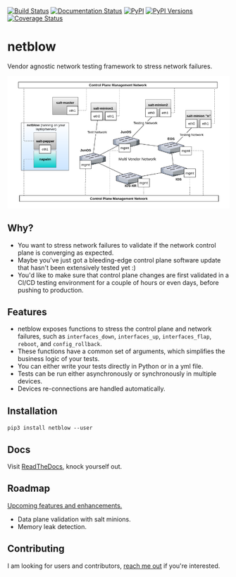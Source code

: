 [![Build Status](https://travis-ci.org/viniarck/netblow.svg?branch=master)](https://travis-ci.org/viniarck/netblow) [![Documentation Status](https://readthedocs.org/projects/netblow/badge/?version=latest)](http://netblow.readthedocs.io/en/latest/?badge=latest) [![PyPI](https://img.shields.io/pypi/v/netblow.svg)](https://pypi.python.org/pypi/netblow) [![PyPI Versions](https://img.shields.io/pypi/pyversions/netblow.svg)](https://pypi.python.org/pypi/netblow) [![Coverage Status](https://coveralls.io/repos/github/viniarck/netblow/badge.svg?branch=master)](https://coveralls.io/github/viniarck/netblow?branch=master)

# netblow

Vendor agnostic network testing framework to stress network failures.

![netblow arch](docs/images/arch_topo.png?raw=true "netblow architecture")

## Why?

- You want to stress network failures to validate if the network control plane is converging as expected.
- Maybe you've just got a bleeding-edge control plane software update that hasn't been extensively tested yet :)
- You'd like to make sure that control plane changes are first validated in a CI/CD testing environment for a couple of hours or even days, before pushing to production.

## Features

- netblow exposes functions to stress the control plane and network failures, such as `interfaces_down`, `interfaces_up`, `interfaces_flap`, `reboot`, and `config_rollback`.
- These functions have a common set of arguments, which simplifies the business logic of your tests.
- You can either write your tests directly in Python or in a yml file.
- Tests can be run either asynchronously or synchronously in multiple devices.
- Devices re-connections are handled automatically.

## Installation

```
pip3 install netblow --user
```

## Docs

Visit [ReadTheDocs](https://netblow.readthedocs.io/en/latest/), knock yourself out.

## Roadmap

[Upcoming features and enhancements.](https://github.com/viniarck/netblow/issues?q=is%3Aopen+is%3Aissue+label%3Aenhancement)

- Data plane validation with salt minions.
- Memory leak detection.

## Contributing

I am looking for users and contributors, [reach me out](https://twitter.com/viniarck) if you're interested.
